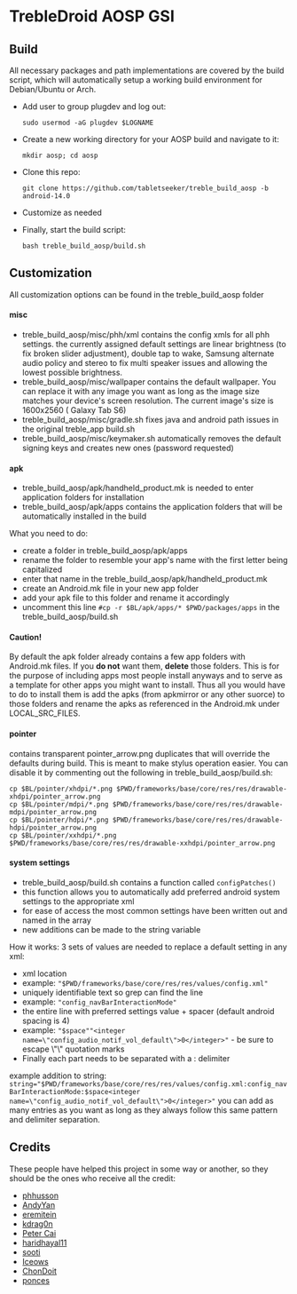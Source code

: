 # TrebleDroid AOSP GSI

## Build
All necessary packages and path implementations are covered by the build script, which will automatically setup a working build environment for Debian/Ubuntu or Arch.

- Add user to group plugdev and log out:
    ```
   sudo usermod -aG plugdev $LOGNAME
    ```  
- Create a new working directory for your AOSP build and navigate to it:
    ```
    mkdir aosp; cd aosp
    ```
- Clone this repo:
    ```
    git clone https://github.com/tabletseeker/treble_build_aosp -b android-14.0
    ```
- Customize as needed

- Finally, start the build script:
    ```
    bash treble_build_aosp/build.sh
    ```
## Customization
All customization options can be found in the treble_build_aosp folder
#### misc
- treble_build_aosp/misc/phh/xml contains the config xmls for all phh settings.
  the currently assigned default settings are linear brightness (to fix broken slider adjustment),
  double tap to wake, Samsung alternate audio policy and stereo to fix multi speaker issues and allowing the
  lowest possible brightness.
- treble_build_aosp/misc/wallpaper contains the default wallpaper. You can replace it with any image you want
  as long as the image size matches your device's screen resolution. The current image's size is 1600x2560 ( Galaxy Tab S6)
- treble_build_aosp/misc/gradle.sh fixes java and android path issues in the original treble_app build.sh
- treble_build_aosp/misc/keymaker.sh automatically removes the default signing keys and creates new ones (password requested)
#### apk
- treble_build_aosp/apk/handheld_product.mk is needed to enter application folders for installation
- treble_build_aosp/apk/apps contains the application folders that will be automatically installed in the build
  
What you need to do:
- create a folder in treble_build_aosp/apk/apps
- rename the folder to resemble your app's name with the first letter being capitalized
- enter that name in the treble_build_aosp/apk/handheld_product.mk
- create an Android.mk file in your new app folder
- add your apk file to this folder and rename it accordingly
- uncomment this line `#cp -r $BL/apk/apps/* $PWD/packages/apps` in the treble_build_aosp/build.sh
#### Caution!
By default the apk folder already contains a few app folders with Android.mk files. If you **do not** want them, **delete** those folders.    This is for the purpose of including apps most people install anyways and to serve as a template for other apps you might want to install.    Thus all you would have to do to install them is add the apks (from apkmirror or any other suorce) to those folders and rename the apks as referenced in the Android.mk under LOCAL_SRC_FILES.
#### pointer
contains transparent pointer_arrow.png duplicates that will override the defaults during build. This is meant to make stylus operation easier.
You can disable it by commenting out the following in treble_build_aosp/build.sh:
```
cp $BL/pointer/xhdpi/*.png $PWD/frameworks/base/core/res/res/drawable-xhdpi/pointer_arrow.png
cp $BL/pointer/mdpi/*.png $PWD/frameworks/base/core/res/res/drawable-mdpi/pointer_arrow.png
cp $BL/pointer/hdpi/*.png $PWD/frameworks/base/core/res/res/drawable-hdpi/pointer_arrow.png
cp $BL/pointer/xxhdpi/*.png $PWD/frameworks/base/core/res/res/drawable-xxhdpi/pointer_arrow.png
```
#### system settings
- treble_build_aosp/build.sh contains a function called `configPatches()`
- this function allows you to automatically add preferred android system settings to the appropriate xml
- for ease of access the most common settings have been written out and named in the array
- new additions can be made to the string variable

How it works:
3 sets of values are needed to replace a default setting in any xml:
- xml location
- example: `"$PWD/frameworks/base/core/res/res/values/config.xml"`
- uniquely identifiable text so grep can find the line
- example: `"config_navBarInteractionMode"`
- the entire line with preferred settings value + spacer (default android spacing is 4)
- example: `"$space""<integer name=\"config_audio_notif_vol_default\">0</integer>"` - be sure to escape \\"\\" quotation marks
- Finally each part needs to be separated with a : delimiter

example addition to string:
`string="$PWD/frameworks/base/core/res/res/values/config.xml:config_navBarInteractionMode:$space<integer name=\"config_audio_notif_vol_default\">0</integer>"`
you can add as many entries as you want as long as they always follow this same pattern and delimiter separation.
  
## Credits
These people have helped this project in some way or another, so they should be the ones who receive all the credit:
- [phhusson](https://github.com/phhusson)
- [AndyYan](https://github.com/AndyCGYan)
- [eremitein](https://github.com/eremitein)
- [kdrag0n](https://github.com/kdrag0n)
- [Peter Cai](https://github.com/PeterCxy)
- [haridhayal11](https://github.com/haridhayal11)
- [sooti](https://github.com/sooti)
- [Iceows](https://github.com/Iceows)
- [ChonDoit](https://github.com/ChonDoit)
- [ponces](https://github.com/ponces)

